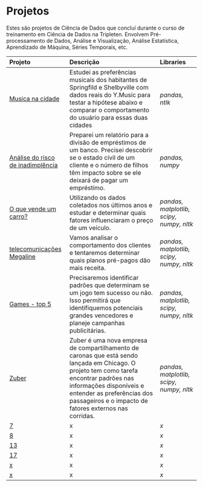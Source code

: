 # Projetos 
Estes são projetos de Ciência de Dados que concluí durante o curso de treinamento em Ciência de Dados na Tripleten.
Envolvem Pré-processamento de Dados, Análise e Visualização, Análise Estatística, Aprendizado de Máquina, Séries Temporais, etc.

| Projeto               | Descrição                                                                                 | Libraries                      |
|:--------------------- |:------------------------------------------------------------------------------------------- |:------------------------------ |
|[Musica na cidade](https://github.com/IzabelaHammer/projetos_tripleten/blob/main/Projeto1)|Estudei as preferências musicais dos habitantes de Springfild e Shelbyville com dados reais do Y.Music para testar a hipótese abaixo e comparar o comportamento do usuário para essas duas cidades|*pandas, ntlk*|
|[Análise do risco de inadimplência](https://github.com/IzabelaHammer/projetos_tripleten/tree/main/Projeto2)|Preparei um relatório para a divisão de empréstimos de um banco. Precisei descobrir se o estado civil de um cliente e o número de filhos têm impacto sobre se ele deixará de pagar um empréstimo.|*pandas, numpy*|
|[O que vende um carro?](https://github.com/IzabelaHammer/projetos_tripleten/tree/main/Projeto3)|Utilizando os dados coletados nos últimos anos e estudar e determinar quais fatores influenciaram o preço de um veículo.|*pandas, matplotlib, scipy, numpy, nltk*|
|[telecomunicações Megaline](https://github.com/IzabelaHammer/projetos_tripleten/tree/main/Projeto4)|Vamos analisar o comportamento dos clientes e tentaremos determinar quais planos pré-pagos dão mais receita.|*pandas, matplotlib, scipy, numpy, nltk*|
|[Games - top 5](https://github.com/IzabelaHammer/projetos_tripleten/tree/main/Projeto5)| Precisaremos identificar padrões que determinam se um jogo tem sucesso ou não. Isso permitirá que identifiquemos potenciais grandes vencedores e planeje campanhas publicitárias.|*pandas, matplotlib, scipy, numpy, nltk*|
|[Zuber](https://github.com/IzabelaHammer/projetos_tripleten/tree/main/Projeto6)|Zuber é uma nova empresa de compartilhamento de caronas que está sendo lançada em Chicago. O projeto tem como tarefa encontrar padrões nas informações disponíveis e entender as preferências dos passageiros e o impacto de fatores externos nas corridas. |*pandas, matplotlib, scipy, numpy, nltk*|
|[7](x)|x|*x*|
|[8](x)|x|*x*|
|[13](x)|x|*x*|
|[17](x)|x|*x*|
|[x](x)|x|*x*|
|[x](x)|x|*x*|
